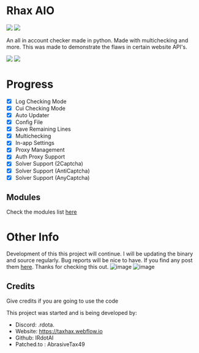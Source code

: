 # Rhax AIO 

<html>
<a href=https://python.org><img src=https://img.shields.io/badge/download_python-3670A0?style=for-the-badge&logo=python&logoColor=white></a>
<a href=https://taxhax.webflow.io><img src=https://img.shields.io/badge/Website-3670a0?style=for-the-badge&logo=wikiquote&logoColor=white></a>
</html>


An all in account checker made in python. Made with multichecking and more. This was made to demonstrate the flaws in certain website API's.

<html>
<a href=https://github.com/IRdotAI/Rhax-AIO/releases><img src=https://img.shields.io/badge/download_Rhax-3670A0?style=for-the-badge></a>
<a href=https://github.com/IRdotAI/Rhax-AIO/wiki><img src=https://img.shields.io/badge/help_page-3670a0?style=for-the-badge></a>
</html>


# Progress
- [x] Log Checking Mode
- [x] Cui Checking Mode
- [x] Auto Updater
- [x] Config File
- [x] Save Remaining Lines
- [x] Multichecking
- [x] In-app Settings
- [x] Proxy Management
- [x] Auth Proxy Support
- [x] Solver Support (2Captcha) 
- [x] Solver Support (AntiCaptcha)
- [x] Solver Support (AnyCaptcha)

## Modules
Check the modules list [here](https://github.com/IRdotAI/Rhax-AIO/blob/master/MODULES.md)

# Other Info
Development of this this project will continue. I will be updating the binary and source regularly. Bug reports will be nice to have. If you find any post them [here](https://github.com/IRdotAI/Rhax-AIO/issues/new). Thanks for checking this out.
![image](https://github.com/user-attachments/assets/8056b8c0-e1fe-4ddd-be06-6e3343b1d601)
![image](https://github.com/user-attachments/assets/0256fc34-a826-45d1-b432-953feb78cb46)


## Credits
Give credits if you are going to use the code

This project was started and is being developed by:
- Discord: .rdota.
- Website: https://taxhax.webflow.io
- Github: IRdotAI
- Patched.to : AbrasiveTax49
